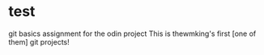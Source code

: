 # test
git basics assignment for the odin project
This is thewmking's first [one of them] git projects!
